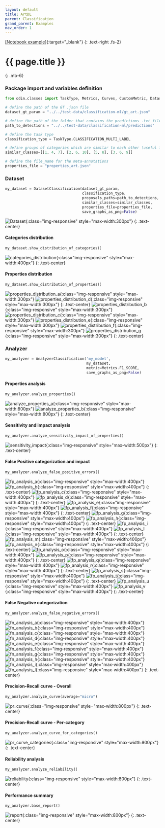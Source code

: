 ```yaml
---
layout: default
title: ArtDL
parent: Classification
grand_parent: Examples
nav_order: 1
---
```


[[Notebook example]](https://github.com/rnt-pmi/odin/tree/master/examples){:target="_blank"}
{: .text-right .fs-2}

# {{ page.title }}
{: .mb-6}

### Package import and variables definition
```py
from odin.classes import TaskType, Metrics, Curves, CustomMetric, DatasetClassification, AnalyzerClassification

# define the path of the GT .json file
dataset_gt_param = "../../test-data/classification-ml/gt_art.json"

# define the path of the folder that contains the predictions .txt files for each model
path_to_detections = "../../test-data/classification-ml/predictions"

# define the task type
classification_type = TaskType.CLASSIFICATION_MULTI_LABEL

# define groups of categories which are similar to each other (useful for the error analysis)
similar_classes=[[1, 4, 7], [2, 6, 10], [5, 8], [3, 6, 9]]

# define the file_name for the meta-annotations
properties_file = "properties_art.json"
```

### Dataset
```py
my_dataset = DatasetClassification(dataset_gt_param,
                                   classification_type,
                                   proposals_paths=path_to_detections,
                                   similar_classes=similar_classes,
                                   properties_file=properties_file,
                                   save_graphs_as_png=False)
```
![Dataset](../../img/examples/artdl/dataset.png){:class="img-responsive" style="max-width:300px"}
{: .text-center}

#### Categories distribution
```py
my_dataset.show_distribution_of_categories()
```
![categories_distribution](../../img/examples/artdl/categories_distribution.png){:class="img-responsive" style="max-width:400px"}
{: .text-center}

#### Properties distribution
```py
my_dataset.show_distribution_of_properties()
```
![properties_distribution_a](../../img/examples/artdl/properties_distribution_a.png){:class="img-responsive" style="max-width:300px"}
![properties_distribution_d](../../img/examples/artdl/properties_distribution_d.png){:class="img-responsive" style="max-width:300px"}
{: .text-center}
![properties_distribution_b](../../img/examples/artdl/properties_distribution_b.png){:class="img-responsive" style="max-width:300px"}
![properties_distribution_c](../../img/examples/artdl/properties_distribution_c.png){:class="img-responsive" style="max-width:300px"}
![properties_distribution_e](../../img/examples/artdl/properties_distribution_e.png){:class="img-responsive" style="max-width:300px"}
![properties_distribution_f](../../img/examples/artdl/properties_distribution_f.png){:class="img-responsive" style="max-width:300px"}
![properties_distribution_g](../../img/examples/artdl/properties_distribution_g.png){:class="img-responsive" style="max-width:300px"}
{: .text-center}


### Analyzer
```py
my_analyzer = AnalyzerClassification('my_model',
                                     my_dataset,
                                     metric=Metrics.F1_SCORE,
                                     save_graphs_as_png=False)
```

#### Properties analysis
```py
my_analyzer.analyze_properties()
```
![analyze_properties_a](../../img/examples/artdl/analyze_properties_a.png){:class="img-responsive" style="max-width:800px"}
![analyze_properties_b](../../img/examples/artdl/analyze_properties_b.png){:class="img-responsive" style="max-width:800px"}
{: .text-center}

#### Sensitivity and impact analysis
```py
my_analyzer.analyze_sensitivity_impact_of_properties()
```
![sensitivity_impact](../../img/examples/artdl/sensitivity_impact.png){:class="img-responsive" style="max-width:500px"}
{: .text-center}

#### False Positive categorization and impact
```py
my_analyzer.analyze_false_positive_errors()
```
![fp_analysis_a](../../img/examples/artdl/fp_analysis_a.png){:class="img-responsive" style="max-width:400px"}
![fp_analysis_b](../../img/examples/artdl/fp_analysis_b.png){:class="img-responsive" style="max-width:400px"}
{: .text-center}
![fp_analysis_c](../../img/examples/artdl/fp_analysis_c.png){:class="img-responsive" style="max-width:400px"}
![fp_analysis_d](../../img/examples/artdl/fp_analysis_d.png){:class="img-responsive" style="max-width:400px"}
{: .text-center}
![fp_analysis_e](../../img/examples/artdl/fp_analysis_e.png){:class="img-responsive" style="max-width:400px"}
![fp_analysis_f](../../img/examples/artdl/fp_analysis_f.png){:class="img-responsive" style="max-width:400px"}
{: .text-center}
![fp_analysis_g](../../img/examples/artdl/fp_analysis_g.png){:class="img-responsive" style="max-width:400px"}
![fp_analysis_h](../../img/examples/artdl/fp_analysis_h.png){:class="img-responsive" style="max-width:400px"}
{: .text-center}
![fp_analysis_i](../../img/examples/artdl/fp_analysis_i.png){:class="img-responsive" style="max-width:400px"}
![fp_analysis_l](../../img/examples/artdl/fp_analysis_l.png){:class="img-responsive" style="max-width:400px"}
{: .text-center}
![fp_analysis_m](../../img/examples/artdl/fp_analysis_m.png){:class="img-responsive" style="max-width:400px"}
![fp_analysis_n](../../img/examples/artdl/fp_analysis_n.png){:class="img-responsive" style="max-width:400px"}
{: .text-center}
![fp_analysis_o](../../img/examples/artdl/fp_analysis_o.png){:class="img-responsive" style="max-width:400px"}
![fp_analysis_p](../../img/examples/artdl/fp_analysis_p.png){:class="img-responsive" style="max-width:400px"}
{: .text-center}
![fp_analysis_q](../../img/examples/artdl/fp_analysis_q.png){:class="img-responsive" style="max-width:400px"}
![fp_analysis_r](../../img/examples/artdl/fp_analysis_r.png){:class="img-responsive" style="max-width:400px"}
{: .text-center}
![fp_analysis_s](../../img/examples/artdl/fp_analysis_s.png){:class="img-responsive" style="max-width:400px"}
![fp_analysis_t](../../img/examples/artdl/fp_analysis_t.png){:class="img-responsive" style="max-width:400px"}
{: .text-center}
![fp_analysis_u](../../img/examples/artdl/fp_analysis_u.png){:class="img-responsive" style="max-width:400px"}
![fp_analysis_v](../../img/examples/artdl/fp_analysis_v.png){:class="img-responsive" style="max-width:400px"}
{: .text-center}

#### False Negative categorization
```py
my_analyzer.analyze_false_negative_errors()
```
![fn_analysis_a](../../img/examples/artdl/fn_analysis_a.png){:class="img-responsive" style="max-width:400px"}
![fn_analysis_b](../../img/examples/artdl/fn_analysis_b.png){:class="img-responsive" style="max-width:400px"}
![fn_analysis_c](../../img/examples/artdl/fn_analysis_c.png){:class="img-responsive" style="max-width:400px"}
![fn_analysis_d](../../img/examples/artdl/fn_analysis_d.png){:class="img-responsive" style="max-width:400px"}
![fn_analysis_e](../../img/examples/artdl/fn_analysis_e.png){:class="img-responsive" style="max-width:400px"}
![fn_analysis_f](../../img/examples/artdl/fn_analysis_f.png){:class="img-responsive" style="max-width:400px"}
![fn_analysis_g](../../img/examples/artdl/fn_analysis_g.png){:class="img-responsive" style="max-width:400px"}
![fn_analysis_h](../../img/examples/artdl/fn_analysis_h.png){:class="img-responsive" style="max-width:400px"}
![fn_analysis_i](../../img/examples/artdl/fn_analysis_i.png){:class="img-responsive" style="max-width:400px"}
![fn_analysis_l](../../img/examples/artdl/fn_analysis_l.png){:class="img-responsive" style="max-width:400px"}
{: .text-center}

#### Precision-Recall curve - Overall
```py
my_analyzer.analyze_curve(average="micro")
```
![pr_curve](../../img/examples/artdl/pr_curve.png){:class="img-responsive" style="max-width:800px"}
{: .text-center}

#### Precision-Recall curve - Per-category
```py
my_analyzer.analyze_curve_for_categories()
```
![pr_curve_categories](../../img/examples/artdl/pr_curve_categories.png){:class="img-responsive" style="max-width:800px"}
{: .text-center}

#### Reliability analysis
```py
my_analyzer.analyze_reliability()
```
![reliability](../../img/examples/artdl/reliability.png){:class="img-responsive" style="max-width:800px"}
{: .text-center}

#### Performance summary
```py
my_analyzer.base_report()
```
![report](../../img/examples/artdl/report.png){:class="img-responsive" style="max-width:800px"}
{: .text-center}
